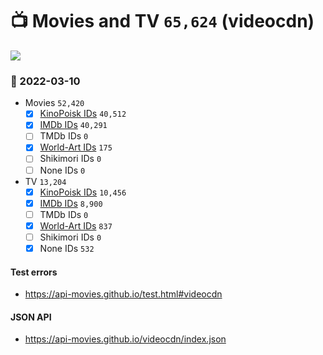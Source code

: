 # :tv: Movies and TV `65,624` (videocdn)

<a href="https://API-Movies.github.io"><img src="https://API-Movies.github.io/banner.png?cache"></a>

### :date: 2022-03-10
- Movies `52,420`
  - [x] <a href="https://API-Movies.github.io/videocdn/movie_kinopoisk_ids.json">KinoPoisk IDs</a> `40,512`
  - [x] <a href="https://API-Movies.github.io/videocdn/movie_imdb_ids.json">IMDb IDs</a> `40,291`
  - [ ] TMDb IDs `0`
  - [x] <a href="https://API-Movies.github.io/videocdn/movie_world_art_ids.json">World-Art IDs</a> `175`
  - [ ] Shikimori IDs `0`
  - [ ] None IDs `0`
- TV `13,204`
  - [x] <a href="https://API-Movies.github.io/videocdn/tv_kinopoisk_ids.json">KinoPoisk IDs</a> `10,456`
  - [x] <a href="https://API-Movies.github.io/videocdn/tv_imdb_ids.json">IMDb IDs</a> `8,900`
  - [ ] TMDb IDs `0`
  - [x] <a href="https://API-Movies.github.io/videocdn/tv_world_art_ids.json">World-Art IDs</a> `837`
  - [ ] Shikimori IDs `0`
  - [x] None IDs `532`
#### Test errors
- <a href='https://api-movies.github.io/test.html#videocdn'>https://api-movies.github.io/test.html#videocdn</a>
#### JSON API
- <a href='https://api-movies.github.io/videocdn/index.json'>https://api-movies.github.io/videocdn/index.json</a>
